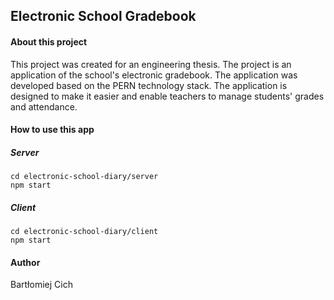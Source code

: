 ## Electronic School Gradebook

#### About this project
This project was created for an engineering thesis. The project is an application of the school's electronic gradebook. The application was developed based on the PERN technology stack. The application is designed to make it easier and enable teachers to manage students' grades and attendance.

#### How to use this app

##### Server
```
cd electronic-school-diary/server
npm start
```

##### Client
```
cd electronic-school-diary/client
npm start
```
#### Author
Bartłomiej Cich